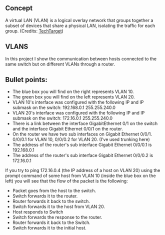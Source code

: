 ## Concept
A virtual LAN (VLAN) is a logical overlay network that groups together a subset of devices that share a physical LAN, isolating the traffic for each group. (Credits: [TechTarget](https://www.techtarget.com/searchnetworking/definition/virtual-LAN))

## VLANS
In this project I show the communication between hosts connected to the same switch but on different VLANs through a router.

## Bullet points:
- The blue box you will find on the right represents VLAN 10. <br>
- The green box you will find on the left represents VLAN 20.
- VLAN 10's interface was configured with the following IP and IP submask on the switch: 192.168.0.1 255.255.240.0
- VLAN 20's interface was configured with the following IP and IP submask on the switch: 172.16.0.1 255.255.240.0
- There is a link between the interface GigabitEthernet 0/1 on the switch and the interface Gigabit Ethernet 0/0/1 on the router.
- On the router we have two sub interfaces on Gigabit Ethernet 0/0/1. 0/0/0.1 for VLAN 10, 0/0/0.2 for VLAN 20. (I've used trunking here)
- The address of the router's sub interface Gigabit Ethernet 0/0/0.1 is 192.168.0.1
- The address of the router's sub interface Gigabit Ethernet 0/0/0.2 is 172.16.0.1

If you try to ping 172.16.0.4 (the IP address of a host on VLAN 20) using the prompt command of some host from VLAN 10 (inside the blue box on the left) you will see that the flow of the packet is the following:
- Packet goes from the host to the switch.
- Switch forwards it to the router.
- Router forwards it back to the switch.
- Switch forwards it to the host from VLAN 20.
- Host responds to Switch
- Switch forwards the response to the router.
- Router forwards it back to the Switch.
- Switch forwards it to the initial host.
